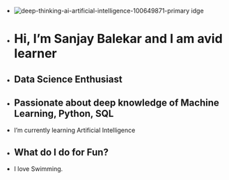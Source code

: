 -  ![deep-thinking-ai-artificial-intelligence-100649871-primary idge](https://user-images.githubusercontent.com/26480635/142562455-e320633d-367c-4030-9ea9-36043127d673.jpg)
- # Hi, I’m Sanjay Balekar and I am avid learner
- ## Data Science Enthusiast
- ## Passionate about deep knowledge of Machine Learning, Python, SQL
-  I’m currently learning  Artificial Intelligence

- ## What do I do for Fun?
- I love Swimming.

<!---
sanjaybalekar/sanjaybalekar is a ✨ special ✨ repository because its `README.md` (this file) appears on your GitHub profile.
You can click the Preview link to take a look at your changes.
--->
